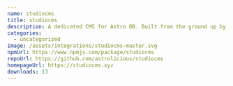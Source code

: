 ```yaml
---
name: studiocms
title: studiocms
description: A dedicated CMS for Astro DB. Built from the ground up by the Astro community.
categories:
  - uncategorized
image: /assets/integrations/studiocms-master.svg
npmUrl: https://www.npmjs.com/package/studiocms
repoUrl: https://github.com/astrolicious/studiocms
homepageUrl: https://studiocms.xyz
downloads: 13
---
```

